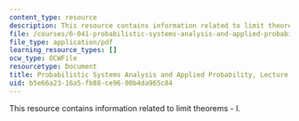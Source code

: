 ```yaml
---
content_type: resource
description: This resource contains information related to limit theorems - I.
file: /courses/6-041-probabilistic-systems-analysis-and-applied-probability-fall-2010/b5e66a2316a5fb88ce9600b4da965c84_MIT6_041F10_L19.pdf
file_type: application/pdf
learning_resource_types: []
ocw_type: OCWFile
resourcetype: Document
title: Probabilistic Systems Analysis and Applied Probability, Lecture 19
uid: b5e66a23-16a5-fb88-ce96-00b4da965c84
---
```

This resource contains information related to limit theorems - I.


